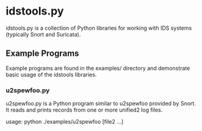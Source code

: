 # idstools.py

idstools.py is a collection of Python libraries for working with IDS
systems (typically Snort and Suricata).

## Example Programs

Example programs are found in the examples/ directory and demonstrate
basic usage of the idstools libraries.

### u2spewfoo.py

u2spewfoo.py is a Python program similar to u2spewfoo provided by
Snort. It reads and prints records from one or more unified2 log
files.

usage: python ./examples/u2spewfoo <file1> [file2 ...]

